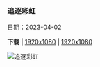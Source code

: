 ### 追逐彩虹

日期：2023-04-02

**下载**  |  [1920x1080](https://cn.bing.com/th?id=OHR.HonaunauNP_ZH-CN4491662962_1920x1080.jpg)  |  [1920x1080](https://cn.bing.com/th?id=OHR.HonaunauNP_ZH-CN4491662962_UHD.jpg)

![追逐彩虹](https://cn.bing.com/th?id=OHR.HonaunauNP_ZH-CN4491662962_1920x1080.jpg "大岛上的霍瑙瑙国家历史公园，夏威夷 (© Westend61/Getty Images)")

